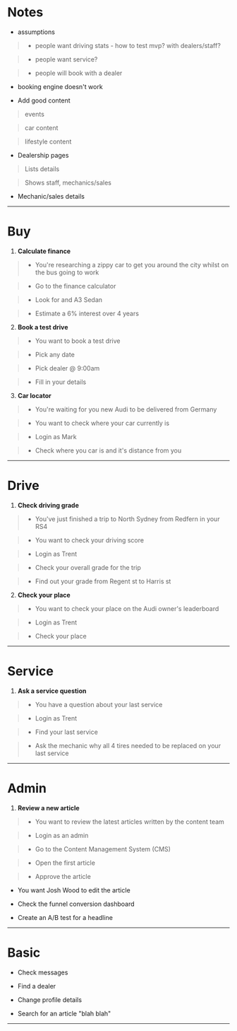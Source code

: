 # Notes

* assumptions

> - people want driving stats - how to test mvp? with dealers/staff?

> - people want service?

> - people will book with a dealer

* booking engine doesn't work

* Add good content

> events

> car content

> lifestyle content

* Dealership pages

> Lists details

> Shows staff, mechanics/sales

* Mechanic/sales details

***

# Buy

1. **Calculate finance**

> - You're researching a zippy car to get you around the city whilst on the bus going to work

> - Go to the finance calculator

> - Look for and A3 Sedan

> - Estimate a 6% interest over 4 years

2. **Book a test drive**

> - You want to book a test drive

> - Pick any date

> - Pick dealer @ 9:00am

> - Fill in your details

3. **Car locator**

> - You're waiting for you new Audi to be delivered from Germany

> - You want to check where your car currently is

> - Login as Mark

> - Check where you car is and it's distance from you

***

# Drive

1. **Check driving grade**

> - You've just finished a trip to North Sydney from Redfern in your RS4

> - You want to check your driving score

> - Login as Trent

> - Check your overall grade for the trip

> - Find out your grade from Regent st to Harris st

2. **Check your place**

> - You want to check your place on the Audi owner's leaderboard

> - Login as Trent

> - Check your place

***

# Service

1. **Ask a service question**

> - You have a question about your last service

> - Login as Trent

> - Find your last service

> - Ask the mechanic why all 4 tires needed to be replaced on your last service

***

# Admin

1. **Review a new article**

> - You want to review the latest articles written by the content team

> - Login as an admin

> - Go to the Content Management System (CMS)

> - Open the first article

> - Approve the article

* You want Josh Wood to edit the article

* Check the funnel conversion dashboard

* Create an A/B test for a headline

***

# Basic

* Check messages

* Find a dealer

* Change profile details

* Search for an article "blah blah"

***